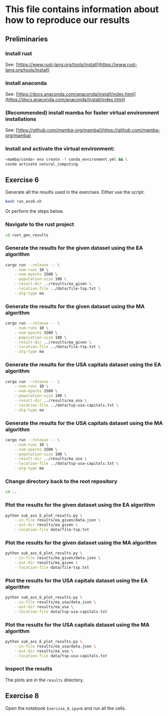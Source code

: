 # This file contains information about how to reproduce our results

## Preliminaries

### Install rust
See: [https://www.rust-lang.org/tools/install](https://www.rust-lang.org/tools/install)

### Install anaconda
See: [https://docs.anaconda.com/anaconda/install/index.html](https://docs.anaconda.com/anaconda/install/index.html)

### (Recommended) install mamba for faster virtual environment installations
See: [https://github.com/mamba-org/mamba](https://github.com/mamba-org/mamba)

### Install and activate the virtual environment:
```bash
<mamba/conda> env create -f conda_environment.yml && \
conda activate natural_computing
```

## Exercise 6

Generate all the results used in the exercises. Either use the script: 
```bash
bash run_ass6.sh
```
Or perform the steps below.
### Navigate to the rust project
```bash
cd rust_gen_results
```
### Generate the results for the given dataset using the EA algorithm
```bash
cargo run --release -- \
    --num-runs 10 \
    --num-epochs 1500 \
    --population-size 100 \
    --result-dir ../results/ea_given \
    --location-file ../data/file-tsp.txt \
    --alg-type ea
```
### Generate the results for the given dataset using the MA algorithm
```bash
cargo run --release -- \
    --num-runs 10 \
    --num-epochs 1500 \
    --population-size 100 \
    --result-dir ../results/ma_given \
    --location-file ../data/file-tsp.txt \
    --alg-type ma
```

### Generate the results for the USA capitals dataset using the EA algorithm
```bash
cargo run --release -- \
    --num-runs 10 \
    --num-epochs 1500 \
    --population-size 100 \
    --result-dir ../results/ea_usa \
    --location-file ../data/tsp-usa-capitals.txt \
    --alg-type ea
```

### Generate the results for the USA capitals dataset using the MA algorithm
```bash
cargo run --release -- \
    --num-runs 10 \
    --num-epochs 1500 \
    --population-size 100 \
    --result-dir ../results/ma_usa \
    --location-file ../data/tsp-usa-capitals.txt \
    --alg-type ma
```

### Change directory back to the root repository
```bash
cd ..
```

### Plot the results for the given dataset using the EA algorithm
```bash
python sub_ass_6_plot_results.py \
    --in-file results/ea_given/data.json \
    --out-dir results/ea_given \
    --location-file data/file-tsp.txt
```

### Plot the results for the given dataset using the MA algorithm
```bash
python sub_ass_6_plot_results.py \
    --in-file results/ma_given/data.json \
    --out-dir results/ma_given \
    --location-file data/file-tsp.txt
```

### Plot the results for the USA capitals dataset using the EA algorithm
```bash
python sub_ass_6_plot_results.py \
    --in-file results/ea_usa/data.json \
    --out-dir results/ea_usa \
    --location-file data/tsp-usa-capitals.txt
```

### Plot the results for the USA capitals dataset using the MA algorithm
```bash
python sub_ass_6_plot_results.py \
    --in-file results/ea_usa/data.json \
    --out-dir results/ea_usa \
    --location-file data/tsp-usa-capitals.txt
```

### Inspect the results
The plots are in the `results` directory.

## Exercise 8
Open the notebook `Exercise_8.ipynb` and run all the cells.



